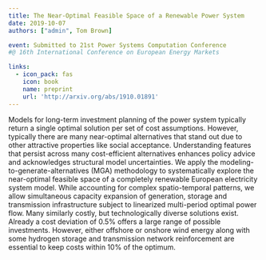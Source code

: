 ```yaml
---
title: The Near-Optimal Feasible Space of a Renewable Power System
date: 2019-10-07
authors: ["admin", Tom Brown]

event: Submitted to 21st Power Systems Computation Conference
#@ 16th International Conference on European Energy Markets

links:
  - icon_pack: fas
    icon: book
    name: preprint
    url: 'http://arxiv.org/abs/1910.01891'
---
```


Models for long-term investment planning of the power system typically return
a single optimal solution per set of cost assumptions. However, typically there
are many near-optimal alternatives that stand out due to other attractive
properties like social acceptance. Understanding features that persist across
many cost-efficient alternatives enhances policy advice and acknowledges
structural model uncertainties. We apply the modeling-to-generate-alternatives
(MGA) methodology to systematically explore the near-optimal feasible space of
a completely renewable European electricity system model. While accounting for
complex spatio-temporal patterns, we allow simultaneous capacity expansion of
generation, storage and transmission infrastructure subject to linearized
multi-period optimal power flow. Many similarly costly, but technologically
diverse solutions exist. Already a cost deviation of 0.5% offers a large range
of possible investments. However, either offshore or onshore wind energy along
with some hydrogen storage and transmission network reinforcement are essential
to keep costs within 10% of the optimum.
